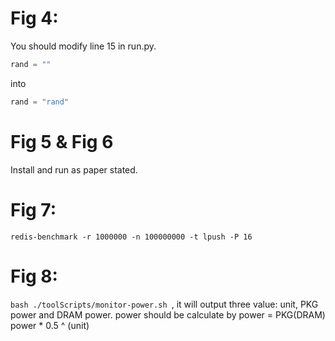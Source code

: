 # Fig 4: 
You should modify line 15 in run.py. 
```python 
rand = ""
``` 
into 
```python 
rand = "rand"
``` 
# Fig 5 & Fig 6

Install and run as paper stated. 

# Fig 7:
```redis-benchmark -r 1000000 -n 100000000 -t lpush -P 16 ```

# Fig 8:
```bash ./toolScripts/monitor-power.sh ```, it will output three value: unit, PKG power and DRAM power. 
power should be calculate by power = PKG(DRAM) power * 0.5 ^ (unit)

